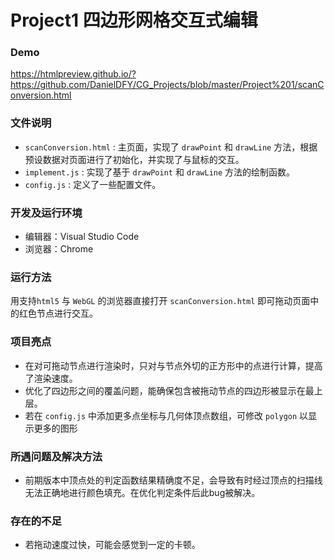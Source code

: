 # **Project1** 四边形网格交互式编辑

### Demo

<https://htmlpreview.github.io/?https://github.com/DanielDFY/CG_Projects/blob/master/Project%201/scanConversion.html>


### 文件说明

* `scanConversion.html` : 主页面，实现了 `drawPoint` 和 `drawLine` 方法，根据预设数据对页面进行了初始化，并实现了与鼠标的交互。
* `implement.js` : 实现了基于 `drawPoint` 和 `drawLine` 方法的绘制函数。
* `config.js` : 定义了一些配置文件。



### 开发及运行环境

* 编辑器：Visual Studio Code
* 浏览器：Chrome



### 运行方法

用支持`html5` 与 `WebGL` 的浏览器直接打开 `scanConversion.html` 即可拖动页面中的红色节点进行交互。



### 项目亮点

* 在对可拖动节点进行渲染时，只对与节点外切的正方形中的点进行计算，提高了渲染速度。
* 优化了四边形之间的覆盖问题，能确保包含被拖动节点的四边形被显示在最上层。
* 若在 `config.js` 中添加更多点坐标与几何体顶点数组，可修改 `polygon` 以显示更多的图形



### 所遇问题及解决方法

* 前期版本中顶点处的判定函数结果精确度不足，会导致有时经过顶点的扫描线无法正确地进行颜色填充。在优化判定条件后此bug被解决。



### 存在的不足

* 若拖动速度过快，可能会感觉到一定的卡顿。
